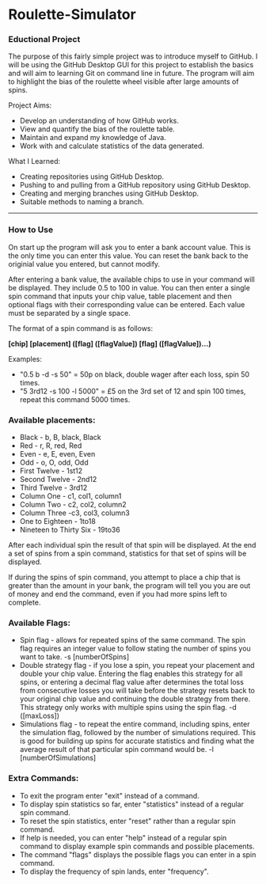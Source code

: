 # Roulette-Simulator

### Eductional Project  
The purpose of this fairly simple project was to introduce myself to GitHub. I will be using the GitHub Desktop GUI for this project to establish the basics and will aim to learning Git on command line in future. The program will aim to highlight the bias of the roulette wheel visible after large amounts of spins.

Project Aims:
- Develop an understanding of how GitHub works.
- View and quantify the bias of the roulette table.
- Maintain and expand my knowledge of Java.
- Work with and calculate statistics of the data generated.

What I Learned:
- Creating repositories using GitHub Desktop.
- Pushing to and pulling from a GitHub repository using GitHub Desktop.
- Creating and merging branches using GitHub Desktop.
- Suitable methods to naming a branch.

-------------------------------------------------------

### How to Use

On start up the program will ask you to enter a bank account value. This is the only time you can enter this value. You can reset the bank back to the originial value you entered, but cannot modify.

After entering a bank value, the available chips to use in your command will be displayed. They include 0.5 to 100 in value. You can then enter a single spin command that inputs your chip value, table placement and then optional flags with their corresponding value can be entered. Each value must be separated by a single space.

The format of a spin command is as follows:

**[chip] [placement] ([flag] ([flagValue]) [flag] ([flagValue])...)**

Examples:
- "0.5 b -d -s 50"   =   50p on black, double wager after each loss, spin 50 times.
- "5 3rd12 -s 100 -l 5000"   =   £5 on the 3rd set of 12 and spin 100 times, repeat this command 5000 times.

### Available placements:

- Black - b, B, black, Black
- Red - r, R, red, Red
- Even - e, E, even, Even
- Odd - o, O, odd, Odd
- First Twelve - 1st12
- Second Twelve - 2nd12
- Third Twelve - 3rd12
- Column One - c1, col1, column1
- Column Two - c2, col2, column2
- Column Three -c3, col3, column3
- One to Eighteen - 1to18
- Nineteen to Thirty Six - 19to36

After each individual spin the result of that spin will be displayed. At the end a set of spins from a spin command, statistics for that set of spins will be displayed.

If during the spins of spin command, you attempt to place a chip that is greater than the amount in your bank, the program will tell you you are out of money and end the command, even if you had more spins left to complete.

### Available Flags:

- Spin flag - allows for repeated spins of the same command. The spin flag requires an integer value to follow stating the number of spins you want to take.
-s [numberOfSpins]
- Double strategy flag - if you lose a spin, you repeat your placement and double your chip value. Entering the flag enables this strategy for all spins, or entering a decimal flag value after determines the total loss from consecutive losses you will take before the strategy resets back to your original chip value and continuing the double strategy from there. This strategy only works with multiple spins using the spin flag.
-d ([maxLoss])
- Simulations flag - to repeat the entire command, including spins, enter the simulation flag, followed by the number of simulations required. This is good for building up spins for accurate statistics and finding what the average result of that particular spin command would be.
-l [numberOfSimulations]

### Extra Commands:

- To exit the program enter "exit" instead of a command.
- To display spin statistics so far, enter "statistics" instead of a regular spin command.
- To reset the spin statistics, enter "reset" rather than a regular spin command.
- If help is needed, you can enter "help" instead of a regular spin command to display example spin commands and possible placements.
- The command "flags" displays the possible flags you can enter in a spin command.
- To display the frequency of spin lands, enter "frequency".
